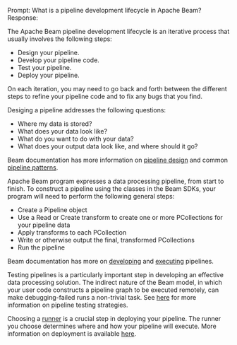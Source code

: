 Prompt:
What is a pipeline development lifecycle in Apache Beam?
Response:

The Apache Beam pipeline development lifecycle is an iterative process that usually involves the following steps:

- Design your pipeline.
- Develop your pipeline code.
- Test your pipeline.
- Deploy your pipeline.

On each iteration, you may need to go back and forth between the different steps to refine your pipeline code and to fix any bugs that you find.

Desiging a pipeline addresses the following questions:
- Where my data is stored?
- What does your data look like?
- What do you want to do with your data?
- What does your output data look like, and where should it go?

Beam documentation has more information on [pipeline design](https://beam.apache.org/documentation/pipelines/design-your-pipeline/) and common [pipeline patterns](https://beam.apache.org/documentation/patterns/overview/).


Apache Beam program expresses a data processing pipeline, from start to finish. To construct a pipeline using the classes in the Beam SDKs, your program will need to perform the following general steps:

- Create a Pipeline object
- Use a Read or Create transform to create one or more PCollections for your pipeline data
- Apply transforms to each PCollection
- Write or otherwise output the final, transformed PCollections
- Run the pipeline
  
Beam documentation has more on [developing](https://beam.apache.org/documentation/programming-guide/) and [executing](https://beam.apache.org/documentation/pipelines/create-your-pipeline/) pipelines.

Testing pipelines is a particularly important step in developing an effective data processing solution. The indirect nature of the Beam model, in which your user code constructs a pipeline graph to be executed remotely, can make debugging-failed runs a non-trivial task. See [here](https://beam.apache.org/documentation/pipelines/test-your-pipeline/) for more information on pipeline testing strategies.

Choosing a [runner](https://beam.apache.org/documentation/#choosing-a-runner) is a crucial step in deploying your pipeline. The runner you choose determines where and how your pipeline will execute. 
More information on deployment is available [here](https://beam.apache.org/documentation/runtime/environments/).
